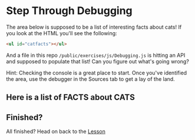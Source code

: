 # Step Through Debugging

The area below is supposed to be a list of interesting facts about cats! If you look at the HTML you'll see the following:

```html
<ul id="catfacts"></ul>
```

And a file in this repo `/public/exercises/js/Debugging.js` is hitting an API and supposed to populate that list! Can you figure out what's going wrong?

Hint: Checking the console is a great place to start. Once you've identified the area, use the debugger in the Sources tab to get a lay of the land.

## Here is a list of FACTS about CATS

<ul id="catfacts"></ul>

## Finished?

All finished? Head on back to the [Lesson](/lesson/Debugging)

